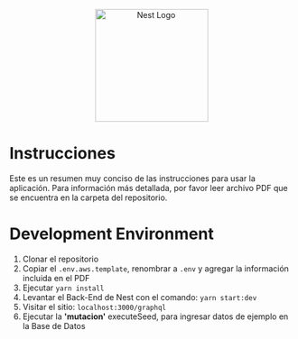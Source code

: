 <p align="center">
  <a href="http://nestjs.com/" target="blank"><img src="https://nestjs.com/img/logo-small.svg" width="200" alt="Nest Logo" /></a>
</p>

# Instrucciones

Este es un resumen muy conciso de las instrucciones para usar la aplicación. Para información más detallada, por favor leer archivo PDF que se encuentra en la carpeta del repositorio.

# Development Environment
1. Clonar el repositorio
2. Copiar el ```.env.aws.template```, renombrar a ```.env``` y agregar la información incluida en el PDF
3. Ejecutar ```yarn install```
5. Levantar el Back-End de Nest con el comando: ```yarn start:dev``` 
6. Visitar el sitio: ```localhost:3000/graphql```
7. Ejecutar la __'mutacion'__ executeSeed, para ingresar datos de ejemplo en la Base de Datos